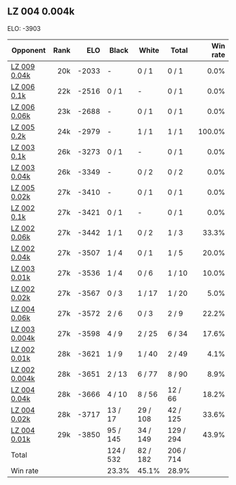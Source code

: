 ## LZ 004 0.004k ##

ELO: -3903

Opponent | Rank | ELO | Black | White | Total | Win rate
---------|-----:|----:|-------|-------|-------|-------:
[LZ 009 0.04k](LZ%20009%200.04k.md) | 20k | -2033 | - | 0 / 1 | 0 / 1 | 0.0%
[LZ 006 0.1k](LZ%20006%200.1k.md) | 22k | -2516 | 0 / 1 | - | 0 / 1 | 0.0%
[LZ 006 0.06k](LZ%20006%200.06k.md) | 23k | -2688 | - | 0 / 1 | 0 / 1 | 0.0%
[LZ 005 0.2k](LZ%20005%200.2k.md) | 24k | -2979 | - | 1 / 1 | 1 / 1 | 100.0%
[LZ 003 0.1k](LZ%20003%200.1k.md) | 26k | -3273 | 0 / 1 | - | 0 / 1 | 0.0%
[LZ 003 0.04k](LZ%20003%200.04k.md) | 26k | -3349 | - | 0 / 2 | 0 / 2 | 0.0%
[LZ 005 0.02k](LZ%20005%200.02k.md) | 27k | -3410 | - | 0 / 1 | 0 / 1 | 0.0%
[LZ 002 0.1k](LZ%20002%200.1k.md) | 27k | -3421 | 0 / 1 | - | 0 / 1 | 0.0%
[LZ 002 0.06k](LZ%20002%200.06k.md) | 27k | -3442 | 1 / 1 | 0 / 2 | 1 / 3 | 33.3%
[LZ 002 0.04k](LZ%20002%200.04k.md) | 27k | -3507 | 1 / 4 | 0 / 1 | 1 / 5 | 20.0%
[LZ 003 0.01k](LZ%20003%200.01k.md) | 27k | -3536 | 1 / 4 | 0 / 6 | 1 / 10 | 10.0%
[LZ 002 0.02k](LZ%20002%200.02k.md) | 27k | -3567 | 0 / 3 | 1 / 17 | 1 / 20 | 5.0%
[LZ 004 0.06k](LZ%20004%200.06k.md) | 27k | -3572 | 2 / 6 | 0 / 3 | 2 / 9 | 22.2%
[LZ 003 0.004k](LZ%20003%200.004k.md) | 27k | -3598 | 4 / 9 | 2 / 25 | 6 / 34 | 17.6%
[LZ 002 0.01k](LZ%20002%200.01k.md) | 28k | -3621 | 1 / 9 | 1 / 40 | 2 / 49 | 4.1%
[LZ 002 0.004k](LZ%20002%200.004k.md) | 28k | -3651 | 2 / 13 | 6 / 77 | 8 / 90 | 8.9%
[LZ 004 0.04k](LZ%20004%200.04k.md) | 28k | -3666 | 4 / 10 | 8 / 56 | 12 / 66 | 18.2%
[LZ 004 0.02k](LZ%20004%200.02k.md) | 28k | -3717 | 13 / 17 | 29 / 108 | 42 / 125 | 33.6%
[LZ 004 0.01k](LZ%20004%200.01k.md) | 29k | -3850 | 95 / 145 | 34 / 149 | 129 / 294 | 43.9%
Total | | | 124 / 532 | 82 / 182 | 206 / 714 | 
Win rate| | | 23.3% | 45.1% | 28.9% | 
